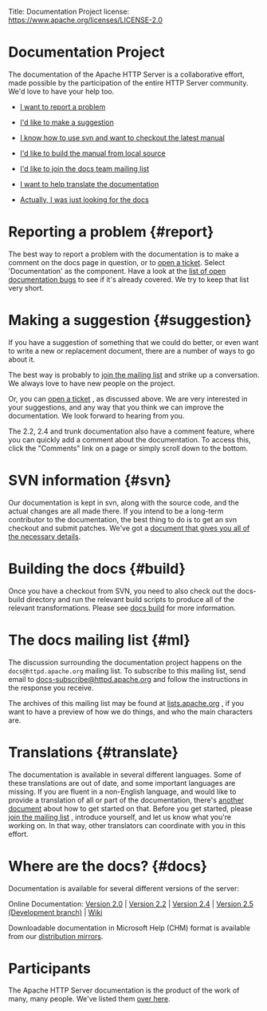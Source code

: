 Title: Documentation Project
license: https://www.apache.org/licenses/LICENSE-2.0

# Documentation Project #

The documentation of the Apache HTTP Server is a collaborative effort, made
possible by the participation of the entire HTTP Server community. We'd
love to have your help too.

-  [I want to report a problem](#report) 

-  [I'd like to make a suggestion](#suggestion) 

-  [I know how to use svn and want to checkout the latest manual](#svn) 

-  [I'd like to build the manual from local source](#build) 

-  [I'd like to join the docs team mailing list](#ml) 

-  [I want to help translate the documentation](#translate) 

-  [Actually, I was just looking for the docs](#docs) 

# Reporting a problem  {#report}

The best way to report a problem with the documentation is to make a comment
on the docs page in question, or to [open a
ticket](https://bz.apache.org/bugzilla/enter_bug.cgi?product=Apache%20httpd-2&component=Documentation).
Select 'Documentation' as the component. Have a look at the [list of open
documentation bugs](http://s.apache.org/httpd-doc-bugs) to see if it's
already covered. We try to keep that list very short.

# Making a suggestion  {#suggestion}

If you have a suggestion of something that we could do better, or even want
to write a new or replacement document, there are a number of ways to go
about it.

The best way is probably to [join the mailing list](#ml) and strike up a
conversation. We always love to have new people on the project.

Or, you can [open a ticket](#report) , as discussed above. We are very
interested in your suggestions, and any way that you think we can improve
the documentation. We look forward to hearing from you.

The 2.2, 2.4 and trunk documentation also have a comment feature, where 
you can quickly add a comment about the documentation. To access this, 
click the "Comments" link on a page or simply scroll down to the bottom. 

# SVN information  {#svn}

Our documentation is kept in svn, along with the source code, and the
actual changes are all made there. If you intend to be a long-term
contributor to the documentation, the best thing to do is to get an svn
checkout and submit patches. We've got a [document that gives you all of
the necessary details](svn.html).

# Building the docs  {#build}

Once you have a checkout from SVN, you need to also check out the
docs-build directory and run the relevant build scripts to produce all of the
relevant transformations.  Please see [docs build](docsformat.html) for
more information.

# The docs mailing list  {#ml}

The discussion surrounding the documentation project happens on the
`docs@httpd.apache.org` mailing list. To subscribe to this mailing list,
send email to
[docs-subscribe@httpd.apache.org](mailto:docs-subscribe@httpd.apache.org)
and follow the instructions in the response you receive.

The archives of this mailing list may be found at
[lists.apache.org](https://lists.apache.org/list.html?docs@httpd.apache.org) ,
if you want to have a preview of how we do things, and who the main
characters are.

# Translations  {#translate}

The documentation is available in several different languages. Some of
these translations are out of date, and some important languages are
missing. If you are fluent in a non-English language, and would like to
provide a translation of all or part of the documentation, there's [another
document](translations.html) about how to get started on that. Before you
get started, please [join the mailing list](#ml) , introduce yourself, and
let us know what you're working on. In that way, other translators can
coordinate with you in this effort.

# Where are the docs?  {#docs}

Documentation is available for several different versions of the server:

Online Documentation: [Version 2.0](../docs/2.0/) | [Version
2.2](../docs/2.2/) | [Version 2.4](../docs/2.4/) | [Version 2.5
(Development branch)](../docs/trunk/) |
[Wiki](http://wiki.apache.org/httpd/) 

Downloadable documentation in Microsoft Help (CHM) format is available from
our [distribution
mirrors](http://www.apache.org/dyn/mirrors/mirrors.cgi/httpd/docs/).

# Participants #

The Apache HTTP Server documentation is the product of the work of many,
many people. We've listed them [over here](contributors.html).

